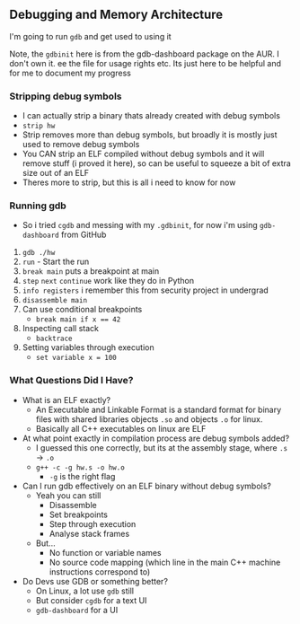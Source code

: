 ## Debugging and Memory Architecture
I'm going to run `gdb` and get used to using it

Note, the `gdbinit` here is from the gdb-dashboard package on the AUR. I don't own it. ee the file for usage rights etc. Its just here to be helpful and for me to document my progress

### Stripping debug symbols
- I can actually strip a binary thats already created with debug symbols
- `strip hw`
- Strip removes more than debug symbols, but broadly it is mostly just used to remove debug symbols
- You CAN strip an ELF compiled without debug symbols and it will remove stuff (i proved it here), so can be useful to squeeze a bit of extra size out of an ELF
- Theres more to strip, but this is all i need to know for now

### Running gdb
- So i tried `cgdb` and messing with my `.gdbinit`, for now i'm using `gdb-dashboard` from GitHub
1. `gdb ./hw` 
2. `run` - Start the run
3. `break main` puts a breakpoint at main
4. `step` `next` `continue` work like they do in Python
5. `info registers` i remember this from security project in undergrad
6. `disassemble main`
7. Can use conditional breakpoints
    * `break main if x == 42`
8. Inspecting call stack
    * `backtrace`
9. Setting variables through execution
    * `set variable x = 100`



### What Questions Did I Have?
- What is an ELF exactly?
    * An Executable and Linkable Format is a standard format for binary files with shared libraries objects `.so` and objects `.o` for linux.
    * Basically all C++ executables on linux are ELF
- At what point exactly in compilation process are debug symbols added?
    * I guessed this one correctly, but its at the assembly stage, where `.s` -> `.o`
    * `g++ -c -g hw.s -o hw.o`
        + `-g` is the right flag
- Can I run gdb effectively on an ELF binary without debug symbols?
    * Yeah you can still
        + Disassemble
        + Set breakpoints
        + Step through execution
        + Analyse stack frames
    * But...
        - No function or variable names
        - No source code mapping (which line in the main C++ machine instructions correspond to)
- Do Devs use GDB or something better?
    * On Linux, a lot use `gdb` still
    * But consider `cgdb` for a text UI
    * `gdb-dashboard` for a UI
